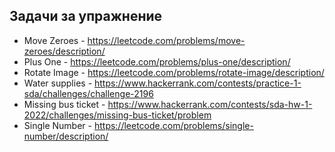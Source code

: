 ## Задачи за упражнение
 - Move Zeroes - https://leetcode.com/problems/move-zeroes/description/
 - Plus One - https://leetcode.com/problems/plus-one/description/
 - Rotate Image - https://leetcode.com/problems/rotate-image/description/
 - Water supplies - https://www.hackerrank.com/contests/practice-1-sda/challenges/challenge-2196
 - Missing bus ticket - https://www.hackerrank.com/contests/sda-hw-1-2022/challenges/missing-bus-ticket/problem
 - Single Number - https://leetcode.com/problems/single-number/description/
